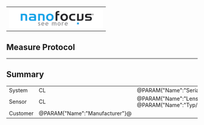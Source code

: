 <!--   EvalAlgoName=NFTopoInfo -->
 ||
|-:|
|![](logo.png)|

## Measure Protocol

---
## Summary


||||
|-|-|-|
|System|   CL | @PARAM{"Name":"Serial"}@ |
|Sensor| CL    | @PARAM{"Name":"Lens"}@  /  @PARAM{"Name":"Typ/Type","Precision":12}@| 
|Customer| @PARAM{"Name":"Manufacturer"}@||

<span id="output">
</span>




<div id="resultsArea"> </div>


<script>

let table = document.createElement("table");
table.id = "tableResults";

var row = null;
var head = table.insertRow();
head.insertCell().textContent = "";
head.insertCell().textContent = "nominal value";
head.insertCell().textContent = "actual value";
head.insertCell().textContent = "status";

 
 
for (i = 0; i < sessionStorage.length; i++) {
  
  x = sessionStorage.key(i);
  
  if(x.includes("Result"))
  {
   var data = JSON.parse(sessionStorage.getItem(x));
   
   
     row = table.insertRow();  // DOM method for creating table rows
     var desc = (x.split("_"));
	 if(desc.length == 3) 
	 {
		row.insertCell().textContent =  desc[0] + " "  +  desc[2] ;
     }
	 else
	 {
	 row.insertCell().textContent =  desc[0] + " " ;
	 }
	 row.insertCell().textContent =  data["nominal"];      
     row.insertCell().textContent =  data["value"];
	 row.insertCell().textContent =  data["status"];
	 
	 
   
  }
}

// Adding the entire table to the   tag
document.getElementById("resultsArea").appendChild(table);



</script>